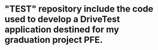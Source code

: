 # "TEST" repository include the code used to develop a DriveTest application destined for my graduation project PFE.
